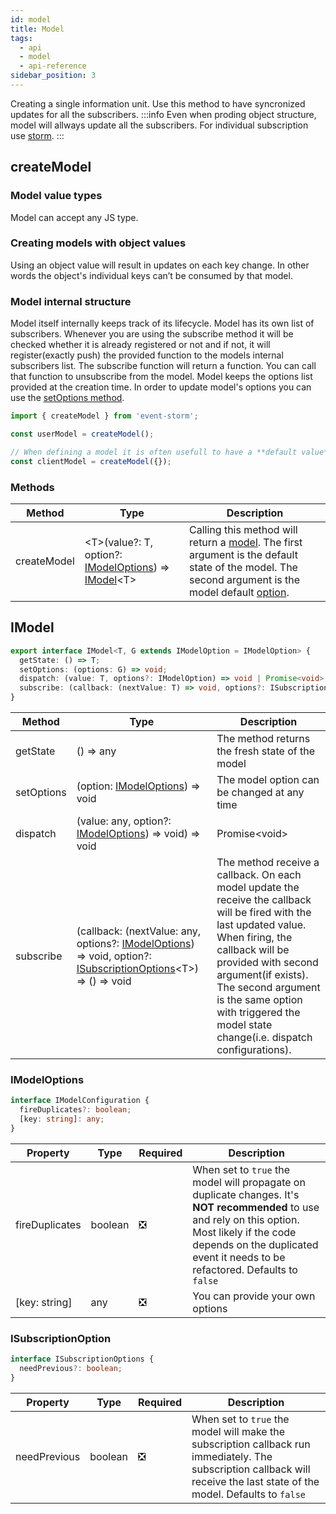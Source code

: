 ```yaml
---
id: model
title: Model
tags:
  - api
  - model
  - api-reference
sidebar_position: 3
---
```


Creating a single information unit. Use this method to have syncronized updates for all the subscribers.
:::info
Even when proding object structure, model will allways update all the subscribers. For individual subscription use [storm](./storm.md).
:::
## createModel

### Model value types

Model can accept any JS type.
### Creating models with object values
Using an object value will result in updates on each key change. In other words the object's individual keys can’t be consumed by that model.

### Model internal structure
Model itself internally keeps track of its lifecycle.
Model has its own list of subscribers. Whenever you are using the subscribe method it will be checked whether it is already registered or not and if not, it will register(exactly push) the provided function to the models internal subscribers list. The subscribe function will return a function. You can call that function to unsubscribe from the model.
Model keeps the options list provided at the creation time. In order to update model's options you can use the [setOptions method](#imodel).

```typescript
import { createModel } from 'event-storm';

const userModel = createModel();

// When defining a model it is often usefull to have a **default value**:
const clientModel = createModel({});
```

### Methods
| Method | Type | Description |
|   -    |   -   |      -     |
| createModel | &lt;T>(value?: T, option?: [IModelOptions](#imodeloptions)) => [IModel](imodel)&lt;T> | Calling this method will return a [model](#imodel). The first argument is the default state of the model. The second argument is the model default [option](imodeloptions). |

## IModel
```typescript
export interface IModel<T, G extends IModelOption = IModelOption> {
  getState: () => T;
  setOptions: (options: G) => void;
  dispatch: (value: T, options?: IModelOption) => void | Promise<void>;
  subscribe: (callback: (nextValue: T) => void, options?: ISubscriptionOptions<T>) => () => void;
}
```
| Method | Type | Description |
|   -    |   -  |      -     |
| getState | () => any | The method returns the fresh state of the model |
| setOptions | (option: [IModelOptions](#imodeloptions)) => void | The model option can be changed at any time |
| dispatch | (value: any, option?: [IModelOptions](#imodeloptions)) => void) => void | Promise&lt;void> | The method will update the internal state of the model. Depending on the option the state change will/or will not update all the subscribers. Note: its possible to `await` for the update.
| subscribe | (callback: (nextValue: any, options?: [IModelOptions](#imodeloptions)) => void, option?: [ISubscriptionOptions](#isubscriptionoptions)&lt;T>) => () => void | The method receive a callback. On each model update the receive the callback will be fired with the last updated value. When firing, the callback will be provided with second argument(if exists). The second argument is the same option with triggered the model state change(i.e. dispatch configurations).


### IModelOptions
```typescript
interface IModelConfiguration {
  fireDuplicates?: boolean;
  [key: string]: any;
}
```
| Property | Type | Required | Description |
|   -      |   -  |    -     |      -     |
| fireDuplicates | boolean | :negative_squared_cross_mark: | When set to `true` the model will propagate on duplicate changes. It's **NOT recommended** to use and rely on this option. Most likely if the code depends on the duplicated event it needs to be refactored. Defaults to `false` |
| [key: string] | any | :negative_squared_cross_mark: | You can provide your own options |

### ISubscriptionOption
```typescript
interface ISubscriptionOptions {
  needPrevious?: boolean;
}
```
| Property | Type | Required | Description |
|   -      |   -  |    -     |      -     |
| needPrevious | boolean | :negative_squared_cross_mark: | When set to `true` the model will make the subscription callback run immediately. The subscription callback will receive the last state of the model. Defaults to `false` |